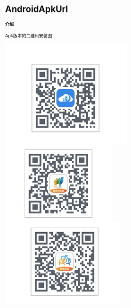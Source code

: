 # AndroidApkUrl

#### 介绍
Apk版本的二维码安装图

<img src="https://github.com/StoneFangl/AndroidApkUrl/blob/master/sass.png"  alt="祝融通预发布环境" align=center />


<img src="https://github.com/StoneFangl/AndroidApkUrl/blob/master/%E7%AD%91%E8%9E%8D%E9%80%9A.png"  alt="砂浆云管家预发布环境" align=center />


<img src="https://github.com/StoneFangl/AndroidApkUrl/blob/master/筑通达.png"  alt="筑通达预发布环境" align=center />
